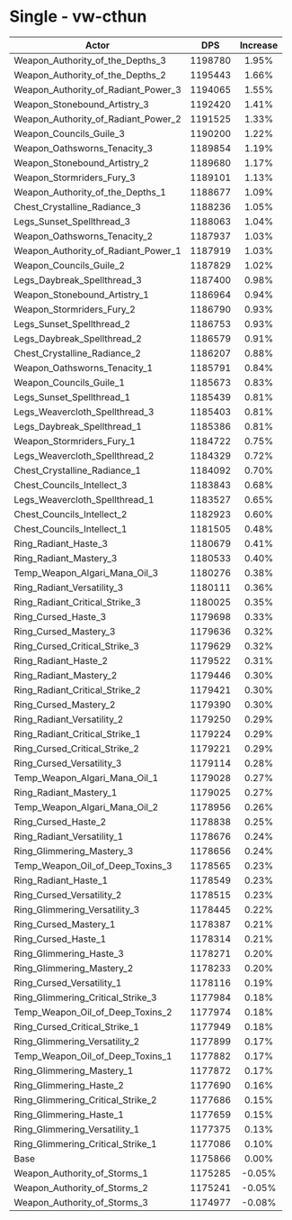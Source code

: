 # Single - vw-cthun
| Actor | DPS | Increase |
|---|:---:|:---:|
|Weapon_Authority_of_the_Depths_3|1198780|1.95%|
|Weapon_Authority_of_the_Depths_2|1195443|1.66%|
|Weapon_Authority_of_Radiant_Power_3|1194065|1.55%|
|Weapon_Stonebound_Artistry_3|1192420|1.41%|
|Weapon_Authority_of_Radiant_Power_2|1191525|1.33%|
|Weapon_Councils_Guile_3|1190200|1.22%|
|Weapon_Oathsworns_Tenacity_3|1189854|1.19%|
|Weapon_Stonebound_Artistry_2|1189680|1.17%|
|Weapon_Stormriders_Fury_3|1189101|1.13%|
|Weapon_Authority_of_the_Depths_1|1188677|1.09%|
|Chest_Crystalline_Radiance_3|1188236|1.05%|
|Legs_Sunset_Spellthread_3|1188063|1.04%|
|Weapon_Oathsworns_Tenacity_2|1187937|1.03%|
|Weapon_Authority_of_Radiant_Power_1|1187919|1.03%|
|Weapon_Councils_Guile_2|1187829|1.02%|
|Legs_Daybreak_Spellthread_3|1187400|0.98%|
|Weapon_Stonebound_Artistry_1|1186964|0.94%|
|Weapon_Stormriders_Fury_2|1186790|0.93%|
|Legs_Sunset_Spellthread_2|1186753|0.93%|
|Legs_Daybreak_Spellthread_2|1186579|0.91%|
|Chest_Crystalline_Radiance_2|1186207|0.88%|
|Weapon_Oathsworns_Tenacity_1|1185791|0.84%|
|Weapon_Councils_Guile_1|1185673|0.83%|
|Legs_Sunset_Spellthread_1|1185439|0.81%|
|Legs_Weavercloth_Spellthread_3|1185403|0.81%|
|Legs_Daybreak_Spellthread_1|1185386|0.81%|
|Weapon_Stormriders_Fury_1|1184722|0.75%|
|Legs_Weavercloth_Spellthread_2|1184329|0.72%|
|Chest_Crystalline_Radiance_1|1184092|0.70%|
|Chest_Councils_Intellect_3|1183843|0.68%|
|Legs_Weavercloth_Spellthread_1|1183527|0.65%|
|Chest_Councils_Intellect_2|1182923|0.60%|
|Chest_Councils_Intellect_1|1181505|0.48%|
|Ring_Radiant_Haste_3|1180679|0.41%|
|Ring_Radiant_Mastery_3|1180533|0.40%|
|Temp_Weapon_Algari_Mana_Oil_3|1180276|0.38%|
|Ring_Radiant_Versatility_3|1180111|0.36%|
|Ring_Radiant_Critical_Strike_3|1180025|0.35%|
|Ring_Cursed_Haste_3|1179698|0.33%|
|Ring_Cursed_Mastery_3|1179636|0.32%|
|Ring_Cursed_Critical_Strike_3|1179629|0.32%|
|Ring_Radiant_Haste_2|1179522|0.31%|
|Ring_Radiant_Mastery_2|1179446|0.30%|
|Ring_Radiant_Critical_Strike_2|1179421|0.30%|
|Ring_Cursed_Mastery_2|1179390|0.30%|
|Ring_Radiant_Versatility_2|1179250|0.29%|
|Ring_Radiant_Critical_Strike_1|1179224|0.29%|
|Ring_Cursed_Critical_Strike_2|1179221|0.29%|
|Ring_Cursed_Versatility_3|1179114|0.28%|
|Temp_Weapon_Algari_Mana_Oil_1|1179028|0.27%|
|Ring_Radiant_Mastery_1|1179025|0.27%|
|Temp_Weapon_Algari_Mana_Oil_2|1178956|0.26%|
|Ring_Cursed_Haste_2|1178838|0.25%|
|Ring_Radiant_Versatility_1|1178676|0.24%|
|Ring_Glimmering_Mastery_3|1178656|0.24%|
|Temp_Weapon_Oil_of_Deep_Toxins_3|1178565|0.23%|
|Ring_Radiant_Haste_1|1178549|0.23%|
|Ring_Cursed_Versatility_2|1178515|0.23%|
|Ring_Glimmering_Versatility_3|1178445|0.22%|
|Ring_Cursed_Mastery_1|1178387|0.21%|
|Ring_Cursed_Haste_1|1178314|0.21%|
|Ring_Glimmering_Haste_3|1178271|0.20%|
|Ring_Glimmering_Mastery_2|1178233|0.20%|
|Ring_Cursed_Versatility_1|1178116|0.19%|
|Ring_Glimmering_Critical_Strike_3|1177984|0.18%|
|Temp_Weapon_Oil_of_Deep_Toxins_2|1177974|0.18%|
|Ring_Cursed_Critical_Strike_1|1177949|0.18%|
|Ring_Glimmering_Versatility_2|1177899|0.17%|
|Temp_Weapon_Oil_of_Deep_Toxins_1|1177882|0.17%|
|Ring_Glimmering_Mastery_1|1177872|0.17%|
|Ring_Glimmering_Haste_2|1177690|0.16%|
|Ring_Glimmering_Critical_Strike_2|1177686|0.15%|
|Ring_Glimmering_Haste_1|1177659|0.15%|
|Ring_Glimmering_Versatility_1|1177375|0.13%|
|Ring_Glimmering_Critical_Strike_1|1177086|0.10%|
|Base|1175866|0.00%|
|Weapon_Authority_of_Storms_1|1175285|-0.05%|
|Weapon_Authority_of_Storms_2|1175241|-0.05%|
|Weapon_Authority_of_Storms_3|1174977|-0.08%|
